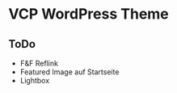 # VCP WordPress Theme

ToDo
-------------------------
* F&F Reflink
* Featured Image auf Startseite
* Lightbox